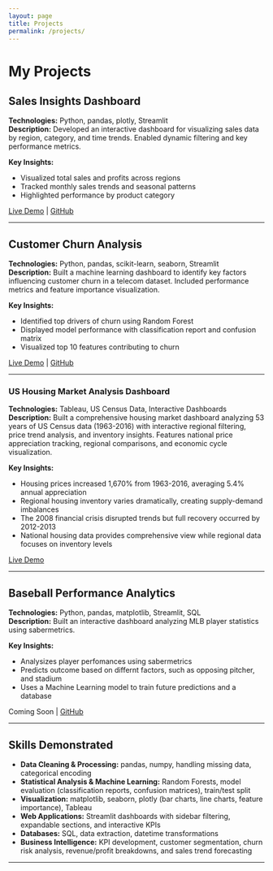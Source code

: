 ```yaml
---
layout: page
title: Projects
permalink: /projects/
---
```


# My Projects

## Sales Insights Dashboard
**Technologies:** Python, pandas, plotly, Streamlit<br>
**Description:** Developed an interactive dashboard for visualizing sales data by region, category, and time trends. Enabled dynamic filtering and key performance metrics.

**Key Insights:**
- Visualized total sales and profits across regions
- Tracked monthly sales trends and seasonal patterns
- Highlighted performance by product category

[Live Demo](https://oruiz-sid.streamlit.app) | [GitHub](https://github.com/RuizOsvaldo/sales_insights_dashboard)

---

## Customer Churn Analysis
**Technologies:** Python, pandas, scikit-learn, seaborn, Streamlit<br>
**Description:** Built a machine learning dashboard to identify key factors influencing customer churn in a telecom dataset. Included performance metrics and feature importance visualization.

**Key Insights:**
- Identified top drivers of churn using Random Forest
- Displayed model performance with classification report and confusion matrix
- Visualized top 10 features contributing to churn

[Live Demo](https://oruiz-ccd.streamlit.app) | [GitHub](https://github.com/RuizOsvaldo/customer_churn_dashboard)

---

### US Housing Market Analysis Dashboard
**Technologies:** Tableau, US Census Data, Interactive Dashboards<br>
**Description:** Built a comprehensive housing market dashboard analyzing 53 years of US Census data (1963-2016) with interactive regional filtering, price trend analysis, and inventory insights. Features national price appreciation tracking, regional comparisons, and economic cycle visualization.

**Key Insights:**
- Housing prices increased 1,670% from 1963-2016, averaging 5.4% annual appreciation
- Regional housing inventory varies dramatically, creating supply-demand imbalances
- The 2008 financial crisis disrupted trends but full recovery occurred by 2012-2013
- National housing data provides comprehensive view while regional data focuses on inventory levels

[Live Demo](https://public.tableau.com/app/profile/osvaldo.ruiz3189/viz/U_S_HomeSales1963-2016_17543278409820/Dashboard?publish=yes)

---

## Baseball Performance Analytics
**Technologies:** Python, pandas, matplotlib, Streamlit, SQL<br>
**Description:** Built an interactive dashboard analyzing MLB player statistics using sabermetrics.

**Key Insights:**
- Analysizes player perfomances using sabermetrics
- Predicts outcome based on differnt factors, such as opposing pitcher, and stadium
- Uses a Machine Learning model to train future predictions and a database 

Coming Soon | [GitHub](github-link)

---

## Skills Demonstrated
- **Data Cleaning & Processing:** pandas, numpy, handling missing data, categorical encoding
- **Statistical Analysis & Machine Learning:** Random Forests, model evaluation (classification reports, confusion matrices), train/test split
- **Visualization:** matplotlib, seaborn, plotly (bar charts, line charts, feature importance), Tableau
- **Web Applications:** Streamlit dashboards with sidebar filtering, expandable sections, and interactive KPIs
- **Databases:** SQL, data extraction, datetime transformations
- **Business Intelligence:** KPI development, customer segmentation, churn risk analysis, revenue/profit breakdowns, and sales trend forecasting

---
